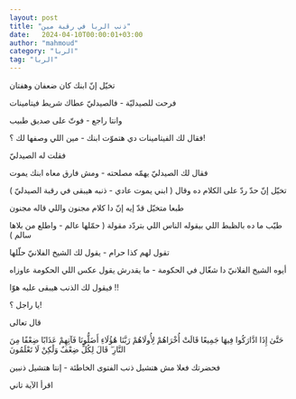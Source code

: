```yaml
---
layout: post
title: "ذنب الربا في رقبة مين"
date:   2024-04-10T00:00:01+03:00
author: "mahmoud"
category: "الربا"
tag: "الربا"
---
```



تخيّل إنّ ابنك كان ضعفان وهفتان

فرحت للصيدليّة - فالصيدليّ عطاك شريط فيتامينات




وانتا راجع - فوتّ على صديق طبيب

فقال لك الفيتامينات دي هتموّت ابنك - مين اللي وصفها لك
؟!

فقلت له الصيدليّ




فقال لك الصيدليّ يهمّه مصلحته - ومش فارق معاه ابنك
يموت




تخيّل إنّ حدّ ردّ على الكلام ده وقال ( ابني يموت عادي - ذنبه
هيبقى في رقبة الصيدليّ )

طبعا متخيّل قدّ إيه إنّ دا كلام مجنون واللي قاله
مجنون




طيّب ما ده بالظبط اللي بيقوله الناس اللي بتردّد مقولة (
حمّلها عالم - واطلع من بلاها سالم )




تقول لهم كذا حرام - يقول لك الشيخ الفلانيّ حلّلها

أيوه الشيخ الفلانيّ دا شغّال في الحكومة - ما يقدرش يقول
عكس اللي الحكومة عاوزاه




فيقول لك الذنب هيبقى عليه هوّا !!

يا راجل ؟!




قال تعالى

حَتَّىٰ إِذَا ادَّارَكُوا فِيهَا جَمِيعًا قَالَتْ أُخْرَاهُمْ لِأُولَاهُمْ رَبَّنَا
هَٰؤُلَاءِ أَضَلُّونَا فَآتِهِمْ عَذَابًا ضِعْفًا مِنَ النَّارِ ۖ قَالَ لِكُلٍّ ضِعْفٌ وَلَٰكِنْ لَا
تَعْلَمُونَ




فحضرتك فعلا مش هتشيل ذنب الفتوى الخاطئة - إنتا هتشيل
ذنبين

اقرأ الآية تاني
